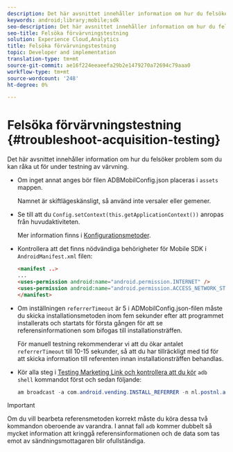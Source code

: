 ```yaml
---
description: Det här avsnittet innehåller information om hur du felsöker problem som du kan råka ut för under testning av värvning.
keywords: android;library;mobile;sdk
seo-description: Det här avsnittet innehåller information om hur du felsöker problem som du kan råka ut för under testning av värvning.
seo-title: Felsöka förvärvningstestning
solution: Experience Cloud,Analytics
title: Felsöka förvärvningstestning
topic: Developer and implementation
translation-type: tm+mt
source-git-commit: ae16f224eeaeefa29b2e1479270a72694c79aaa0
workflow-type: tm+mt
source-wordcount: '248'
ht-degree: 0%

---
```



# Felsöka förvärvningstestning {#troubleshoot-acquisition-testing}

Det här avsnittet innehåller information om hur du felsöker problem som du kan råka ut för under testning av värvning.

* Om inget annat anges bör filen ADBMobilConfig.json placeras i `assets` mappen.

   Namnet är skiftlägeskänsligt, så använd inte versaler eller gemener.

* Se till att du `Config.setContext(this.getApplicationContext())` anropas från huvudaktiviteten.

   Mer information finns i [Konfigurationsmetoder](https://docs.adobe.com/content/help/en/mobile-services/android/configuration-android/methods.html).

* Kontrollera att det finns nödvändiga behörigheter för Mobile SDK i `AndroidManifest.xml` filen:

   ```html
   <manifest ..>
   ... 
   <uses-permission android:name="android.permission.INTERNET" />
   <uses-permission android:name="android.permission.ACCESS_NETWORK_STATE" />
   </manifest>
   ```

* Om inställningen `referrerTimeout` är 5 i ADMobilConfig.json-filen måste du skicka installationsmetoden inom fem sekunder efter att programmet installerats och startats för första gången för att se referensinformationen som bifogas till installationsträffen.

   För manuell testning rekommenderar vi att du ökar antalet `referrerTimeout` till 10-15 sekunder, så att du har tillräckligt med tid för att skicka information till referenten innan installationsträffen behandlas.

* Kör alla steg i [Testing Marketing Link och kontrollera att du kör](https://docs.adobe.com/content/help/en/mobile-services/android/acquisition-android/t-testing-marketing-link-acquisition.html) `adb shell` kommandot först och sedan följande:

   ```java
   am broadcast -a com.android.vending.INSTALL_REFERRER -n nl.postnl.app/.tracking.AdobeAcquisitionLinkBroadcastReceiver --es "referrer" "utm_source=adb_acq_v3&utm_campaign=adb_acq_v3&utm_content=<the newly generated id at step #7>"
   ```

>[!IMPORTANT]
>
>Om du vill bearbeta referensmetoden korrekt måste du köra dessa två kommandon oberoende av varandra. I annat fall `adb` kommer dubbelt så mycket information att kringgå referensinformationen och de data som tas emot av sändningsmottagaren blir ofullständiga.


